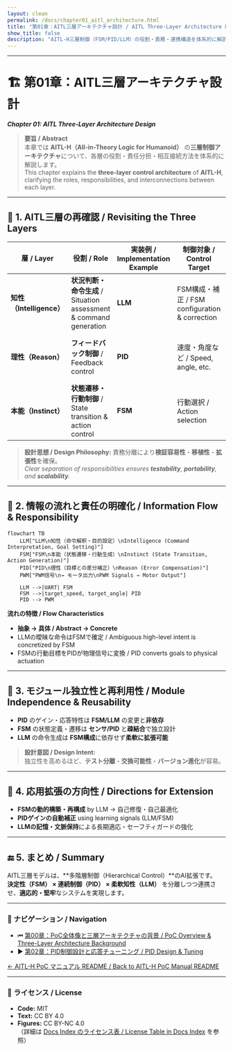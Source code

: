 ```yaml
---
layout: clean
permalink: /docs/chapter01_aitl_architecture.html
title: "第01章：AITL三層アーキテクチャ設計 / AITL Three-Layer Architecture Design"
show_title: false
description: "AITL-H三層制御（FSM/PID/LLM）の役割・責務・連携構造を体系的に解説。"
---
```


---

# 🏗 **第01章：AITL三層アーキテクチャ設計**  
_**Chapter 01: AITL Three-Layer Architecture Design**_

> **要旨 / Abstract**  
> 本章では **AITL-H（All-in-Theory Logic for Humanoid）** の**三層制御アーキテクチャ**について、各層の役割・責任分担・相互接続方法を体系的に解説します。  
> This chapter explains the **three-layer control architecture** of **AITL-H**, clarifying the roles, responsibilities, and interconnections between each layer.

---

## 🧠 **1. AITL三層の再確認 / Revisiting the Three Layers**

| 層 / Layer | 役割 / Role | 実装例 / Implementation Example | 制御対象 / Control Target | 備考 / Notes |
|----|------|------------|--------------------------------|--------------|
| **知性（Intelligence）** | **状況判断・命令生成** / Situation assessment & command generation | **LLM** | FSM構成・補正 / FSM configuration & correction | 高次抽象処理 / High-level abstraction |
| **理性（Reason）** | **フィードバック制御** / Feedback control | **PID** | 速度・角度など / Speed, angle, etc. | アナログ量補正 / Regulates analog quantities |
| **本能（Instinct）** | **状態遷移・行動制御** / State transition & action control | **FSM** | 行動選択 / Action selection | 定義ルール準拠 / Rule-based |

> **設計思想 / Design Philosophy:** 責務分離により**検証容易性**・**移植性**・**拡張性**を確保。  
> _Clear separation of responsibilities ensures **testability**, **portability**, and **scalability**._

---

## 🧩 **2. 情報の流れと責任の明確化 / Information Flow & Responsibility**

```mermaid
flowchart TB
    LLM["LLM\n知性（命令解釈・目的設定）\nIntelligence (Command Interpretation, Goal Setting)"]
    FSM["FSM\n本能（状態遷移・行動生成）\nInstinct (State Transition, Action Generation)"]
    PID["PID\n理性（目標との差分補正）\nReason (Error Compensation)"]
    PWM["PWM信号\n→ モータ出力\nPWM Signals → Motor Output"]

    LLM -->|UART| FSM
    FSM -->|target_speed, target_angle| PID
    PID --> PWM
```

**流れの特徴 / Flow Characteristics**  
- **抽象 → 具体 / Abstract → Concrete**  
- LLMの曖昧な命令はFSMで確定 / Ambiguous high-level intent is concretized by FSM  
- FSMの行動目標をPIDが物理信号に変換 / PID converts goals to physical actuation

---

## 🧱 **3. モジュール独立性と再利用性 / Module Independence & Reusability**

- **PID** のゲイン・応答特性は **FSM/LLM** の変更と**非依存**  
- **FSM** の状態定義・遷移は **センサ/PID** と**疎結合**で独立設計  
- **LLM** の命令生成は **FSM構成**に依存せず**柔軟に拡張可能**

> **設計意図 / Design Intent:**  
> 独立性を高めるほど、**テスト分離**・**交換可能性**・**バージョン進化**が容易。

---

## 🔁 **4. 応用拡張の方向性 / Directions for Extension**

- **FSMの動的構築・再構成** by LLM → 自己修復・自己最適化  
- **PIDゲインの自動補正** using learning signals (LLM/FSM)  
- **LLMの記憶・文脈保持**による長期適応・セーフティガードの強化

---

## 🔚 **5. まとめ / Summary**

AITL三層モデルは、**多階層制御（Hierarchical Control）**のAI拡張です。  
**決定性（FSM） × 連続制御（PID） × 柔軟知性（LLM）** を分離しつつ連携させ、**適応的・堅牢**なシステムを実現します。

---

### 🔗 **ナビゲーション / Navigation**
- ⏮ [第00章：PoC全体像と三層アーキテクチャの背景 / PoC Overview & Three-Layer Architecture Background](https://samizo-aitl.github.io/AITL-H/docs/chapter00_overview.html)  
- ▶️ [第02章：PID制御設計と応答チューニング / PID Design & Tuning](https://samizo-aitl.github.io/AITL-H/docs/chapter02_pid_design.html)  

[← AITL-H PoC マニュアル README / Back to AITL-H PoC Manual README](https://samizo-aitl.github.io/AITL-H/docs/)

---

### 📝 **ライセンス / License**
- **Code:** MIT  
- **Text:** CC BY 4.0  
- **Figures:** CC BY-NC 4.0  
（詳細は [Docs Index のライセンス表 / License Table in Docs Index](https://samizo-aitl.github.io/AITL-H/docs/#-ライセンス--license) を参照）
